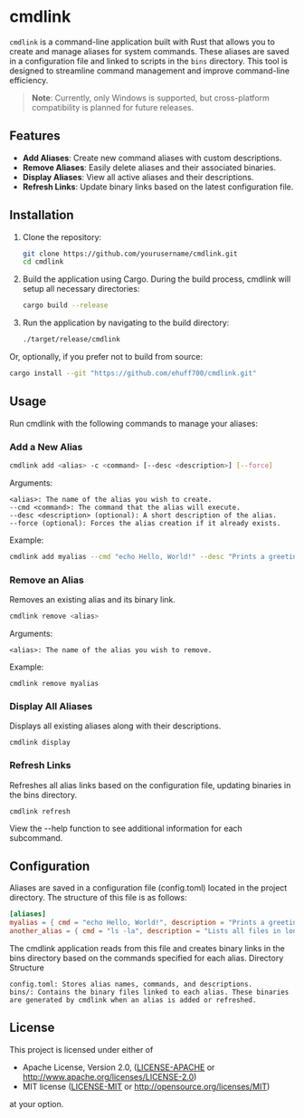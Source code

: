 # cmdlink

`cmdlink` is a command-line application built with Rust that allows you to create and manage aliases for system commands. These aliases are saved in a configuration file and linked to scripts in the `bins` directory. This tool is designed to streamline command management and improve command-line efficiency.

> **Note**: Currently, only Windows is supported, but cross-platform compatibility is planned for future releases.

## Features

- **Add Aliases**: Create new command aliases with custom descriptions.
- **Remove Aliases**: Easily delete aliases and their associated binaries.
- **Display Aliases**: View all active aliases and their descriptions.
- **Refresh Links**: Update binary links based on the latest configuration file.

## Installation

1. Clone the repository:
   ```bash
   git clone https://github.com/yourusername/cmdlink.git
   cd cmdlink
   ```
2. Build the application using Cargo. During the build process, cmdlink will setup all necessary directories:
   ```bash
   cargo build --release
   ```
3. Run the application by navigating to the build directory:
   ```bash
   ./target/release/cmdlink
   ```

Or, optionally, if you prefer not to build from source:
```bash
cargo install --git "https://github.com/ehuff700/cmdlink.git"
```

## Usage

Run cmdlink with the following commands to manage your aliases:

### **Add a New Alias**

```bash
cmdlink add <alias> -c <command> [--desc <description>] [--force]
```
Arguments:

    <alias>: The name of the alias you wish to create.
    --cmd <command>: The command that the alias will execute.
    --desc <description> (optional): A short description of the alias.
    --force (optional): Forces the alias creation if it already exists.

Example:

```bash
cmdlink add myalias --cmd "echo Hello, World!" --desc "Prints a greeting" --force
```

### **Remove an Alias**

Removes an existing alias and its binary link.

```bash
cmdlink remove <alias>
```

Arguments:

    <alias>: The name of the alias you wish to remove.

Example:

```
cmdlink remove myalias
```

### Display All Aliases

Displays all existing aliases along with their descriptions.

```
cmdlink display
```


### Refresh Links

Refreshes all alias links based on the configuration file, updating binaries in the bins directory.

```
cmdlink refresh
```

View the --help function to see additional information for each subcommand.

## Configuration

Aliases are saved in a configuration file (config.toml) located in the project directory. The structure of this file is as follows:

```toml
[aliases]
myalias = { cmd = "echo Hello, World!", description = "Prints a greeting" }
another_alias = { cmd = "ls -la", description = "Lists all files in long format" }
```

The cmdlink application reads from this file and creates binary links in the bins directory based on the commands specified for each alias.
Directory Structure

    config.toml: Stores alias names, commands, and descriptions.
    bins/: Contains the binary files linked to each alias. These binaries are generated by cmdlink when an alias is added or refreshed.

## License
This project is licensed under either of
* Apache License, Version 2.0, ([LICENSE-APACHE](LICENSE-APACHE) or http://www.apache.org/licenses/LICENSE-2.0)
* MIT license ([LICENSE-MIT](LICENSE-MIT) or http://opensource.org/licenses/MIT)

at your option.
